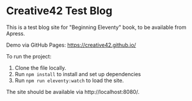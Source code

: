 # Creative42 Test Blog

This is a test blog site for "Beginning Eleventy" book, to be available from Apress.

Demo via GitHub Pages: https://creative42.github.io/

To run the project:

1.  Clone the file locally.
2.  Run `npm install` to install and set up dependencies
3.  Run `npm run eleventy:watch` to load the site.

The site should be available via http://localhost:8080/.
